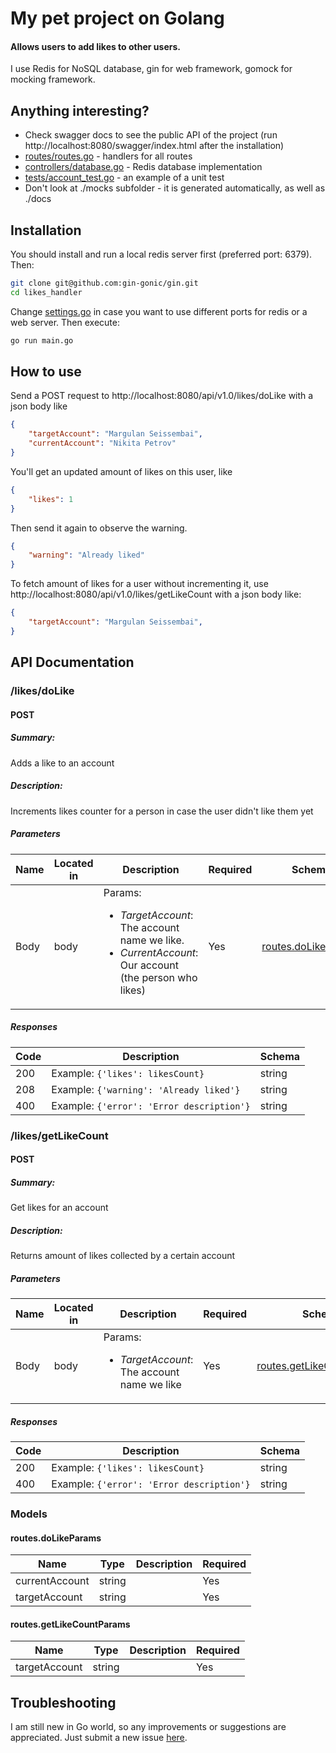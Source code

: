 # My pet project on Golang
#### Allows users to add likes to other users.

I use Redis for NoSQL database, gin for web framework, gomock for mocking framework.

## Anything interesting?
- Check swagger docs to see the public API of the project (run http://localhost:8080/swagger/index.html after the installation)
- [routes/routes.go] - handlers for all routes
- [controllers/database.go] - Redis database implementation
- [tests/account_test.go] - an example of a unit test
- Don't look at ./mocks subfolder - it is generated automatically, as well as ./docs

## Installation
You should install and run a local redis server first (preferred port: 6379). Then:
```sh
git clone git@github.com:gin-gonic/gin.git
cd likes_handler
```
Change [settings.go] in case you want to use different ports for redis or a web server. Then execute:
```sh
go run main.go
```

## How to use
Send a POST request to http://localhost:8080/api/v1.0/likes/doLike with a json body like
```json
{
    "targetAccount": "Margulan Seissembai",
    "currentAccount": "Nikita Petrov"
}
```
You'll get an updated amount of likes on this user, like
```json
{
    "likes": 1
}
```

Then send it again to observe the warning.
```json
{
    "warning": "Already liked"
}
```

To fetch amount of likes for a user without incrementing it, use http://localhost:8080/api/v1.0/likes/getLikeCount with a json body like:
```json
{
    "targetAccount": "Margulan Seissembai",
}
```

## API Documentation
### /likes/doLike

#### POST
##### Summary:

Adds a like to an account

##### Description:

Increments likes counter for a person in case the user didn't like them yet

##### Parameters

| Name | Located in | Description | Required | Schema |
| ---- | ---------- | ----------- | -------- | ---- |
| Body | body | Params:<ul><li><i>TargetAccount</i>: The account name we like.</li><li><i>CurrentAccount</i>: Our account (the person who likes)</li></ul> | Yes | [routes.doLikeParams](#routes.doLikeParams) |

##### Responses

| Code | Description | Schema |
| ---- | ----------- | ------ |
| 200 | Example: <code>{'likes': likesCount}</code> | string |
| 208 | Example: <code>{'warning': 'Already liked'}</code> | string |
| 400 | Example: <code>{'error': 'Error description'}</code> | string |

### /likes/getLikeCount

#### POST
##### Summary:

Get likes for an account

##### Description:

Returns amount of likes collected by a certain account

##### Parameters

| Name | Located in | Description | Required | Schema |
| ---- | ---------- | ----------- | -------- | ---- |
| Body | body | Params:<ul><li><i>TargetAccount</i>: The account name we like</li><ul> | Yes | [routes.getLikeCountParams](#routes.getLikeCountParams) |

##### Responses

| Code | Description | Schema |
| ---- | ----------- | ------ |
| 200 | Example: <code>{'likes': likesCount}</code> | string |
| 400 | Example: <code>{'error': 'Error description'}</code> | string |

### Models


#### routes.doLikeParams

| Name | Type | Description | Required |
| ---- | ---- | ----------- | -------- |
| currentAccount | string |  | Yes |
| targetAccount | string |  | Yes |

#### routes.getLikeCountParams

| Name | Type | Description | Required |
| ---- | ---- | ----------- | -------- |
| targetAccount | string |  | Yes |

## Troubleshooting
I am still new in Go world, so any improvements or suggestions are appreciated. Just submit a new issue [here][submitIssue].

[submitIssue]: <https://github.com/MyMarvel/goLikes/issues/new>
[routes/routes.go]: <https://github.com/MyMarvel/goLikes/blob/main/routes/routes.go>
[controllers/database.go]: <https://github.com/MyMarvel/goLikes/blob/main/controllers/database.go>
[tests/account_test.go]: <https://github.com/MyMarvel/goLikes/blob/main/tests/account_test.go>
[settings.go]: <https://github.com/MyMarvel/goLikes/blob/main/settings.go>
